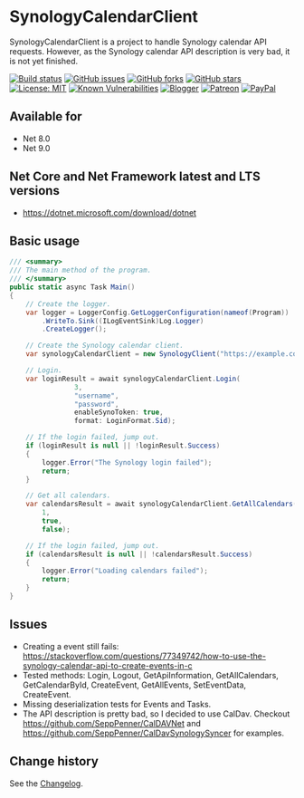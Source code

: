 SynologyCalendarClient
====================================

SynologyCalendarClient is a project to handle Synology calendar API requests. However, as the Synology calendar API description is very bad, it is not yet finished.

[![Build status](https://ci.appveyor.com/api/projects/status/tye2n8nx1w5qii7q?svg=true)](https://ci.appveyor.com/project/SeppPenner/synologycalendarclient)
[![GitHub issues](https://img.shields.io/github/issues/SeppPenner/SynologyCalendarClient.svg)](https://github.com/SeppPenner/SynologyCalendarClient/issues)
[![GitHub forks](https://img.shields.io/github/forks/SeppPenner/SynologyCalendarClient.svg)](https://github.com/SeppPenner/SynologyCalendarClient/network)
[![GitHub stars](https://img.shields.io/github/stars/SeppPenner/SynologyCalendarClient.svg)](https://github.com/SeppPenner/SynologyCalendarClient/stargazers)
[![License: MIT](https://img.shields.io/badge/License-MIT-blue.svg)](https://raw.githubusercontent.com/SeppPenner/SynologyCalendarClient/master/License.txt)
[![Known Vulnerabilities](https://snyk.io/test/github/SeppPenner/SynologyCalendarClient/badge.svg)](https://snyk.io/test/github/SeppPenner/SynologyCalendarClient)
[![Blogger](https://img.shields.io/badge/Follow_me_on-blogger-orange)](https://franzhuber23.blogspot.de/)
[![Patreon](https://img.shields.io/badge/Patreon-F96854?logo=patreon&logoColor=white)](https://patreon.com/SeppPennerOpenSourceDevelopment)
[![PayPal](https://img.shields.io/badge/PayPal-00457C?logo=paypal&logoColor=white)](https://paypal.me/th070795)

## Available for
* Net 8.0
* Net 9.0

## Net Core and Net Framework latest and LTS versions
* https://dotnet.microsoft.com/download/dotnet

## Basic usage
```csharp
/// <summary>
/// The main method of the program.
/// </summary>
public static async Task Main()
{
	// Create the logger.
	var logger = LoggerConfig.GetLoggerConfiguration(nameof(Program))
		.WriteTo.Sink((ILogEventSink)Log.Logger)
		.CreateLogger();

	// Create the Synology calendar client.
	var synologyCalendarClient = new SynologyClient("https://example.com/calendars", logger);

	// Login.
	var loginResult = await synologyCalendarClient.Login(
				3,
				"username",
				"password",
				enableSynoToken: true,
				format: LoginFormat.Sid);

	// If the login failed, jump out.
	if (loginResult is null || !loginResult.Success)
	{
		logger.Error("The Synology login failed");
		return;
	}

	// Get all calendars.
	var calendarsResult = await synologyCalendarClient.GetAllCalendars(
		1,
		true,
		false);

	// If the login failed, jump out.
	if (calendarsResult is null || !calendarsResult.Success)
	{
		logger.Error("Loading calendars failed");
		return;
	}
}
```

## Issues
* Creating a event still fails: https://stackoverflow.com/questions/77349742/how-to-use-the-synology-calendar-api-to-create-events-in-c
* Tested methods: Login, Logout, GetApiInformation, GetAllCalendars, GetCalendarById, CreateEvent, GetAllEvents, SetEventData, CreateEvent.
* Missing deserialization tests for Events and Tasks.
* The API description is pretty bad, so I decided to use CalDav. Checkout https://github.com/SeppPenner/CalDAVNet and https://github.com/SeppPenner/CalDavSynologySyncer for examples.

Change history
--------------

See the [Changelog](https://github.com/SeppPenner/SynologyCalendarClient/blob/master/Changelog.md).
